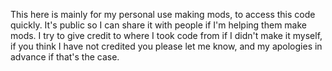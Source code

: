 This here is mainly for my personal use making mods, to access this code quickly. It's public so I can share it with people if I'm helping them make mods. I try to give credit to where I took code from if I didn't make it myself, if you think I have not credited you please let me know, and my apologies in advance if that's the case.
